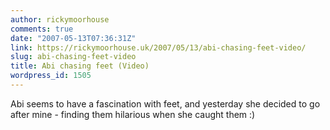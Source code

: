 ```yaml
---
author: rickymoorhouse
comments: true
date: "2007-05-13T07:36:31Z"
link: https://rickymoorhouse.uk/2007/05/13/abi-chasing-feet-video/
slug: abi-chasing-feet-video
title: Abi chasing feet (Video)
wordpress_id: 1505
---
```


Abi seems to have a fascination with feet, and yesterday she decided to go after mine - finding them hilarious when she caught them :)
